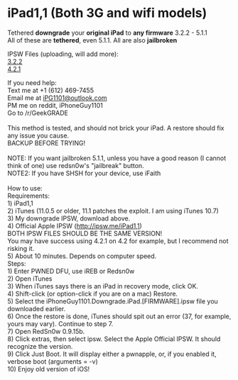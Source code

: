 # iPad1,1 (Both 3G and wifi models)<br />
Tethered <b>downgrade</b> your <b>original iPad</b> to <b>any firmware</b> 3.2.2 - 5.1.1<br />
All of these are <b>tethered</b>, even 5.1.1. All are also <b>jailbroken</b><br />
 
 IPSW Files (uploading, will add more):<br />
   <a href='IPSWs/iPhoneGuy1101.Downgrade.iPad.3.2.2.ipsw'>3.2.2</a>  
   <a href='IPSWs/iPhoneGuy1101.Downgrade.iPad.4.2.1.ipsw'>4.2.1</a>  
 
 If you need help:<br />
    Text me at +1 (612) 469-7455<br />
    Email me at iPG1101@outlook.com<br />
    PM me on reddit, iPhoneGuy1101<br />
    Go to /r/GeekGRADE<br />
 <br />
 This method is tested, and should not brick your iPad. A restore should fix any issue you cause.<br />
 BACKUP BEFORE TRYING!<br />
 <br />
 NOTE: If you want jailbroken 5.1.1, unless you have a good reason (I cannot think of one) use redsn0w's "jailbreak" button.<br />
 NOTE2: If you have SHSH for your device, use iFaith<br />
 <br />
How to use:<br />
  Requirements:<br />
       1) iPad1,1<br />
       2) iTunes (11.0.5 or older, 11.1 patches the exploit. I am using iTunes 10.7)<br />
       3) My downgrade IPSW, download above.<br />
       4) Official Apple IPSW (http://ipsw.me/iPad1,1)<br />
          BOTH IPSW FILES SHOULD BE THE SAME VERSION!<br />
          You may have success using 4.2.1 on 4.2 for example, but I recommend not risking it.<br />
       5) About 10 minutes. Depends on computer speed.<br />
  Steps:<br />
       1) Enter PWNED DFU, use iREB or Redsn0w<br />
       2) Open iTunes<br />
       3) When iTunes says there is an iPad in recovery mode, click OK.<br />
       4) Shift-click (or option-click if you are on a mac) Restore.<br />
       5) Select the iPhoneGuy1101.Downgrade.iPad.[FIRMWARE].ipsw file you downloaded earlier.<br />
       6) Once the restore is done, iTunes should spit out an error (37, for example, yours may vary). Continue to step 7.<br />
       7) Open RedSn0w 0.9.15b.<br />
       8) Click extras, then select ipsw. Select the Apple Official IPSW. It should recognize the version.<br />
       9) Click Just Boot. It will display either a pwnapple, or, if you enabled it, verbose boot (arguments = -v)<br />
       10) Enjoy old version of iOS!<br />
